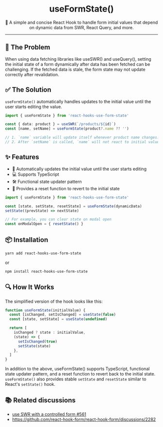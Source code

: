 <div align="center">
<h1>useFormState()</h1>
<p>🎉 A simple and concise React Hook to handle form initial values that depend on dynamic data from SWR, React Query, and more.</p>
</div>

---

## 🚧 The Problem

When using data fetching libraries like useSWR() and useQuery(), setting the initial state of a form dynamically after data has been fetched can be challenging. If the fetched data is stale, the form state may not update correctly after revalidation.

## ✅ The Solution

`useFormState()` automatically handles updates to the initial value until the user starts editing the value.

```typescript
import { useFormState } from 'react-hooks-use-form-state'

const { data: product } = useSWR(`/products/${id}`)
const [name, setName] = useFormState(product?.name ?? '')

// 1. `name` variable will update itself whenever product name changes.
// 2. After `setName` is called, `name` will not react to initial value changes, preventing any loss of changes made manually.
```

## ✨ Features

- 🔄 Automatically updates the initial value until the user starts editing
- 💻 Supports TypeScript
- 🛠️ Functional state updater pattern
- 🔄 Provides a reset function to revert to the initial state

```typescript
import { useFormState } from 'react-hooks-use-form-state'

const [state, setState, resetState] = useFormState(dynamicData)
setState((prevState) => nextState)

// For example, you can clear state on modal open
const onModalOpen = { resetState() }
```

## 📦 Installation

```bash
yarn add react-hooks-use-form-state
```

or

```bash
npm install react-hooks-use-form-state
```

## 🔍 How It Works

The simplified version of the hook looks like this:

```typescript
function useFormState(initialValue) {
  const [isChanged, setIsChanged] = useState(false)
  const [state, setState] = useState(undefined)

  return [
    isChanged ? state : initialValue,
    (state) => {
      setIsChanged(true)
      setState(state)
    },
  ]
}
```

In addition to the above, useFormState() supports TypeScript, functional state
updater pattern, and a reset function to revert back to the initial state.
`useFormState()` also provides stable `setState` and `resetState` similar to React's
`setState()` hook.

## 📚 Related discussions

- [use SWR with a controlled form #561](https://github.com/vercel/swr/discussions/561)
- https://github.com/react-hook-form/react-hook-form/discussions/2282
